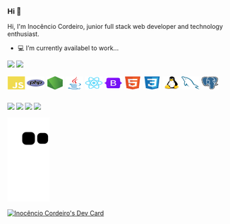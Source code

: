 ### Hi 👋

Hi, I'm Inocêncio Cordeiro, junior full stack web developer and technology enthusiast.

- 💻 I’m currently availabel to work...


<div>
  <img height="180em" src="https://github-readme-stats.vercel.app/api?username=inocencioc&show_icons=true&theme=dark&include_all_commits=true&count_private=true"/>
  <img height="180em" src="https://github-readme-stats.vercel.app/api/top-langs/?username=inocencioc&layout=compact&langs_count=16&theme=dark"/>
</div>
<div style="display: inline_block"><br>
  <img align="center" alt="inocencioc-Js" height="30" width="40" src="https://raw.githubusercontent.com/devicons/devicon/master/icons/javascript/javascript-plain.svg">
  <img align="center" alt="inocencioc-Php" height="30" width="40" src="https://raw.githubusercontent.com/devicons/devicon/master/icons/php/php-original.svg">
  <img align="center" alt="inocencioc-Nodejs" height="30" width="40" src="https://raw.githubusercontent.com/devicons/devicon/master/icons/nodejs/nodejs-original.svg">
  <img align="center" alt="inocencioc-Java" height="30" width="40" src="https://raw.githubusercontent.com/devicons/devicon/master/icons/java/java-original.svg">
  <img align="center" alt="inocencioc-React" height="30" width="40" src="https://raw.githubusercontent.com/devicons/devicon/master/icons/react/react-original.svg">
  <img align="center" alt="inocencioc-Bootstrap" height="30" width="40" src="https://raw.githubusercontent.com/devicons/devicon/master/icons/bootstrap/bootstrap-original.svg">
  <img align="center" alt="inocencioc-HTML" height="30" width="40" src="https://raw.githubusercontent.com/devicons/devicon/master/icons/html5/html5-original.svg">
  <img align="center" alt="inocencioc-CSS" height="30" width="40" src="https://raw.githubusercontent.com/devicons/devicon/master/icons/css3/css3-original.svg">
  <img align="center" alt="inocencioc-Linux" height="30" width="40" src="https://raw.githubusercontent.com/devicons/devicon/master/icons/linux/linux-original.svg">
  <img align="center" alt="inocencioc-mysql" height="30" width="40" src="https://raw.githubusercontent.com/devicons/devicon/master/icons/mysql/mysql-original.svg">
  <img align="center" alt="inocencioc-postgresql" height="30" width="40" src="https://raw.githubusercontent.com/devicons/devicon/master/icons/postgresql/postgresql-original.svg">
 

  
##
  <div>
  
  <a href="https://www.youtube.com/channel/UC_3cRprOItAe0GAxtDNr6Fg/featured" target="_blank"><img src="https://img.shields.io/badge/YouTube-FF0000?style=for-the-badge&logo=youtube&logoColor=white" target="_blank"></a>
  <a href="https://www.instagram.com/inocencio_cordeiro/" target="_blank"><img src="https://img.shields.io/badge/-Instagram-%23E4405F?style=for-the-badge&logo=instagram&logoColor=white" target="_blank"></a>
  <a href = "mailto:cordeiroturorias@gmail.com"><img src="https://img.shields.io/badge/Gmail-D14836?style=for-the-badge&logo=gmail&logoColor=white" target="_blank"></a>
  <a href="https://www.linkedin.com/in/inoc%C3%AAncio-cordeiro/" target="_blank"><img src="https://img.shields.io/badge/-LinkedIn-%230077B5?style=for-the-badge&logo=linkedin&logoColor=white" target="_blank"></a>   

</div>

![Snake animation](https://github.com/InocencioC/InocencioC/blob/output/github-contribution-grid-snake.svg)
</div>
<a href="https://app.daily.dev/inocenciocordeiro"><img src="https://api.daily.dev/devcards/ece02992d69e4300add01770f5b8b56e.png?r=yam" width="400" alt="Inocêncio Cordeiro's Dev Card"/></a>
